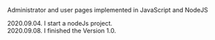 Administrator and user pages implemented in JavaScript and NodeJS

2020.09.04. I start a nodeJs project.</br>
2020.09.08. I finished the Version 1.0.
